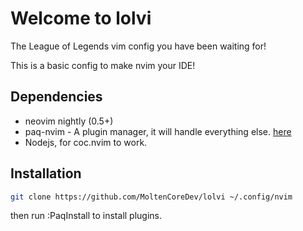 # Welcome to lolvi

The League of Legends vim config you have been waiting for!

This is a basic config to make nvim your IDE!

## Dependencies

- neovim nightly (0.5+)
- paq-nvim - A plugin manager, it will handle everything else. [here](https://github.com/savq/paq-nvim)
- Nodejs, for coc.nvim to work.

## Installation

```bash
git clone https://github.com/MoltenCoreDev/lolvi ~/.config/nvim
```
then run :PaqInstall to install plugins.
